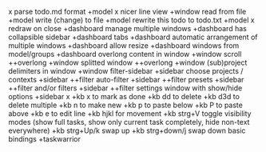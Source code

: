 
x parse todo.md format +model
x nicer line view +window
read from file +model
write (change) to file +model
rewrite this todo to todo.txt +model
x redraw on close +dashboard
manage multiple windows +dashboard
has collapsible sidebar +dashboard
tabs +dashboard
automatic arrangement of multiple windows +dashboard
allow resize +dashboard
windows from model/groups +dashboard
overlong content in window +window
scroll ++overlong +window
splitted window ++overlong +window
(sub)project delimiters in window +window
filter-sidebar +sidebar
choose projects / contexts +sidebar ++filter
auto-filter +sidebar ++filter
presets +sidebar ++filter
and/or filters +sidebar ++filter
settings window with show/hide options +sidebar
x +kb x to mark as done
+kb dd to delete
+kb d3d to delete multiple
+kb n to make new
+kb p to paste below
+kb P to paste above
+kb e to edit line
+kb hjkl for movement
+kb strg+V toggle visibility modes (show full tasks, show only current task completely, hide non-text everywhere)
+kb strg+Up/k swap up
+kb strg+down/j swap down
basic bindings +taskwarrior
